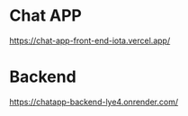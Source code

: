 # Chat APP
https://chat-app-front-end-iota.vercel.app/

# Backend
https://chatapp-backend-lye4.onrender.com/